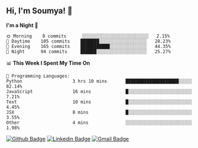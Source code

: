 ## Hi, I'm Soumya! 👋

<!--START_SECTION:waka-->
**I'm a Night 🦉** 

```text
🌞 Morning    8 commits      ░░░░░░░░░░░░░░░░░░░░░░░░░   2.15% 
🌆 Daytime    105 commits    ███████░░░░░░░░░░░░░░░░░░   28.23% 
🌃 Evening    165 commits    ███████████░░░░░░░░░░░░░░   44.35% 
🌙 Night      94 commits     ██████░░░░░░░░░░░░░░░░░░░   25.27%

```


📊 **This Week I Spent My Time On** 

```text
💬 Programming Languages: 
Python                   3 hrs 10 mins       ████████████████████░░░░░   82.14% 
JavaScript               16 mins             █░░░░░░░░░░░░░░░░░░░░░░░░   7.21% 
Text                     10 mins             █░░░░░░░░░░░░░░░░░░░░░░░░   4.45% 
JSX                      8 mins              █░░░░░░░░░░░░░░░░░░░░░░░░   3.55% 
Other                    4 mins              ░░░░░░░░░░░░░░░░░░░░░░░░░   1.98%

```


<!--END_SECTION:waka-->

[![Github Badge](https://img.shields.io/badge/-rubyruins-grey?style=for-the-badge&logo=github&logoColor=white&link=https://github.com/rubyruins/)](https://www.github.com/rubyruins/) 
[![Linkedin Badge](https://img.shields.io/badge/-Soumya%20Parekh-0072b1?style=for-the-badge&logo=Linkedin&logoColor=white&link=https://www.linkedin.com/in/Soumya-Parekh/)](https://www.linkedin.com/in/Soumya-Parekh/) 
[![Gmail Badge](https://img.shields.io/badge/-soumya.parekh@somaiya.edu-c14438?style=for-the-badge&logo=Gmail&logoColor=white&link=mailto:soumya.parekh@somaiya.edu)](mailto:soumya.parekh@somaiya.edu) 
